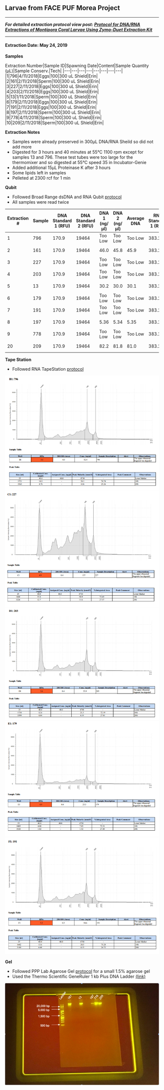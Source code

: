 ## Larvae from FACE PUF Morea Project

--- 
***For detailed extraction protocol view post: [Protocol for DNA/RNA Extractions of Montipora Coral Larvae Using Zymo-Duet Extraction Kit](https://echille.github.io/E.-Chille-Open-Lab-Notebook/Protocol-for-DNA-RNA-Extractions-of-Montipora-Coral-Larvae-Using-Zymo-Duet-Extraction-Kit/)***

---


#### Extraction Date: May 24, 2019
**Samples**

Extraction Number|Sample ID|Spawning Date|Content|Sample Quantity (µL)|Sample Conserv.|Tech|
|---|---|---|---|---|---|---|---|
|1|796|4/11/2018|Eggs|100|300 uL Shield|Erin|
|2|161|2/11/2018|Sperm|100|300 uL Shield|Erin|
|3|227|2/11/2018|Eggs|100|300 uL Shield|Erin|
|4|203|2/11/2018|Eggs|100|300 uL Shield|Erin|
|5|13|1/11/2018|Sperm|100|300 uL Shield|Erin|
|6|179|2/11/2018|Eggs|100|300 uL Shield|Erin|
|7|191|2/11/2018|Eggs|100|300 uL Shield|Erin|
|8|197|2/11/2018|Sperm|100|300 uL Shield|Erin|
|9|778|4/11/2018|Sperm|100|300 uL Shield|Erin|
|10|209|2/11/2018|Sperm|100|300 uL Shield|Erin|


**Extraction Notes**
- Samples were already preserved in 300µL DNA/RNA Sheild so did not add more
- Digested for 3 hours and 40 minutes at 55°C 1100 rpm except for samples 13 and 796. These test tubes were too large for the thermomixer and so digested at 55°C speed 35 in Incubator-Genie
- Added additional 15µL Proteinase K after 3 hours
- Some lipids left in samples
- Pelleted at 2300 rcf for 1 min

**Qubit**  
- Followed Broad Range dsDNA and RNA Qubit [protocol](https://meschedl.github.io/MESPutnam_Open_Lab_Notebook/Qubit-Protocol/)
- All samples were read twice 

|Extraction #|Sample|DNA Standard 1 (RFU)|DNA Standard 2 (RFU)|DNA 1 (ng/µl)|DNA 2 (ng/µl)|Average DNA| RNA Standard 1 (RFU)| RNA Standard 2 (RFU)| RNA 1 (ng/µl)|RNA 2 (ng/ul)|Average RNA|
|--------|------|----------|----------|-------------|-------------|-------------|-------------|----|----|----|----|
|1|796|170.9|19464|Too Low|Too Low|Too Low|383.2|10508|44.6|44.8|44.7|
|2|161|170.9|19464|46.0|45.8|45.9|383.2|10508|Too Low|Too Low|Too Low|
|3|227|170.9|19464|Too Low|Too Low|Too Low|383.2|10508|179|179|179|
|4|203|170.9|19464|Too Low|Too Low|Too Low|383.2|10508|64.2|64.4|64.3|
|5|13|170.9|19464|30.2|30.0|30.1|383.2|10508|Too Low|Too Low|Too Low|
|6|179|170.9|19464|Too Low|Too Low|Too Low|383.2|10508|26.4|26.4|26.4|
|7|191|170.9|19464|Too Low|Too Low|Too Low|383.2|10508|74.0|74.0|74.0|
|8|197|170.9|19464|5.36|5.34|5.35|383.2|10508|Too Low|Too Low|Too Low|
|9|778|170.9|19464|Too Low|Too Low|Too Low|383.2|10508|Too Low|Too Low|Too Low|
|20|209|170.9|19464|82.2|81.8|81.0|383.2|10508|Too Low|Too Low|Too Low|


**Tape Station**  
- Followed RNA TapeStation [protocol](https://meschedl.github.io/MESPutnam_Open_Lab_Notebook/RNA-TapeStation-Protocol/)

![TS-Morea-FACE-PUF-Batch-1-Ext-1.png](https://raw.githubusercontent.com/echille/E.-Chille-Open-Lab-Notebook/master/images/TS-Morea-FACE-PUF-Batch-1-Ext-1.png) 
![TS-Morea-FACE-PUF-Batch-1-Ext-3.png](https://raw.githubusercontent.com/echille/E.-Chille-Open-Lab-Notebook/master/images/TS-Morea-FACE-PUF-Batch-1-Ext-3.png) 
![TS-Morea-FACE-PUF-Batch-1-Ext-4.png](https://raw.githubusercontent.com/echille/E.-Chille-Open-Lab-Notebook/master/images/TS-Morea-FACE-PUF-Batch-1-Ext-4.png) 
![TS-Morea-FACE-PUF-Batch-1-Ext-6.png](https://raw.githubusercontent.com/echille/E.-Chille-Open-Lab-Notebook/master/images/TS-Morea-FACE-PUF-Batch-1-Ext-6.png) 
![TS-Morea-FACE-PUF-Batch-1-Ext-7.png](https://raw.githubusercontent.com/echille/E.-Chille-Open-Lab-Notebook/master/images/TS-Morea-FACE-PUF-Batch-1-Ext-7.png) 

**Gel**  
- Followed PPP Lab Agarose Gel [protocol](https://meschedl.github.io/MESPutnam_Open_Lab_Notebook/Gel-Protocol/) for a small 1.5% agarose gel  
- Used the Thermo Scientific GeneRuler 1 kb Plus DNA Ladder [(link)](https://assets.thermofisher.com/TFS-Assets/LSG/manuals/MAN0013047_GeneRuler_1kb_Plus_DNALadder_250ug_UG.pdf)  

![annotated-Morea-FACE-PUF-gel-batch-1.png](https://raw.githubusercontent.com/echille/E.-Chille-Open-Lab-Notebook/master/images/annotated-Morea-FACE-PUF-gel-batch-1.png)